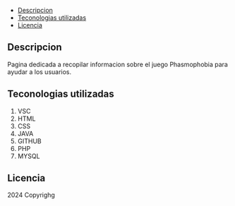 - [Descripcion](#descripcion)
- [Teconologias utilizadas](#teconologias-utilizadas)
- [Licencia](#licencia)
## Descripcion
Pagina dedicada a recopilar informacion sobre el juego Phasmophobia para ayudar a los usuarios.
## Teconologias utilizadas
1. VSC
2. HTML
3. CSS
4. JAVA
5. GITHUB
6. PHP
7. MYSQL
## Licencia
2024 Copyrighg